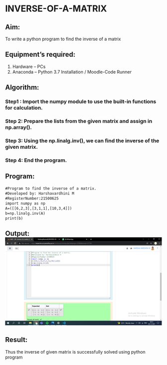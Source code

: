 # INVERSE-OF-A-MATRIX
## Aim:
To write a python program to find the inverse of a matrix
## Equipment’s required:
1. 	Hardware – PCs
2. 	Anaconda – Python 3.7 Installation / Moodle-Code Runner
## Algorithm:
### Step1 : Import the numpy module to use the built-in functions for calculation.
### Step 2: Prepare the lists from the given matrix and assign in np.array().
### Step 3: Using the np.linalg.inv(), we can find the inverse of the given matrix.
### Step 4: End the program.

## Program:
~~~
#Program to find the inverse of a matrix.
#Developed by: Harshavardhini M
#RegisterNumber:21500625
import numpy as np
A=([[6,2,3],[3,1,1],[10,3,4]])
b=np.linalg.inv(A)
print(b)
~~~

## Output:![github](harsha.png)
## Result:
Thus the inverse of given matrix is successfully solved using python program

